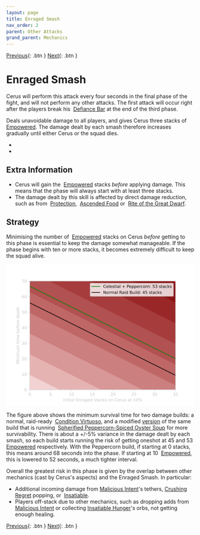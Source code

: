 ```yaml
---
layout: page
title: Enraged Smash
nav_order: 2
parent: Other Attacks
grand_parent: Mechanics
---
```


[Previous](petrify.html){: .btn } [Next](){: .btn }

# Enraged Smash

Cerus will perform this attack every four seconds in the final phase of the fight, and will not perform any other attacks. The first attack will occur right after the players break his <img class="inline defiance"> [Defiance Bar](https://wiki.guildwars2.com/wiki/Defiance_bar) at the end of the third phase.

Deals unavoidable damage to all players, and gives Cerus three stacks of <img class="inline empowered"> [Empowered]. The damage dealt by each smash therefore increases gradually until either Cerus or the squad dies.

<div>
  <ul class="mechtable">
    <li class="table-header">
      <img class="table-img distort">
      <img class="table-img glint_h">
      <img class="table-img feedback">
      <img class="table-img dodge">
      <img class="table-img jump">
      <img class="table-img protection">
      <img class="table-img block">
      <img class="table-img barrier">
    </li>
    <li class="table-row">
      <img class="table-img notok">
      <img class="table-img ok">
      <img class="table-img notok">
      <img class="table-img notok">
      <img class="table-img notok">
      <img class="table-img ok">
      <img class="table-img notok">
      <img class="table-img ok">
    </li>
  </ul>
</div>

## Extra Information

- Cerus will gain the <img class="inline empowered"> [Empowered] stacks _before_ applying damage. This means that the phase will always start with at least three stacks.
- The damage dealt by this skill is affected by direct damage reduction, such as from <img class="inline protection"> [Protection](https://wiki.guildwars2.com/wiki/Protection), <img class="inline peppercorn"> [Ascended Food](https://wiki.guildwars2.com/wiki/Spherified_Peppercorn-Spiced_Oyster_Soup) or <img class="inline dwarf"> [Rite of the Great Dwarf](https://wiki.guildwars2.com/wiki/Rite_of_the_Great_Dwarf).

## Strategy

Minimising the number of <img class="inline empowered"> [Empowered] stacks on Cerus _before_ getting to this phase is essential to keep the damage somewhat manageable. If the phase begins with ten or more stacks, it becomes extremely difficult to keep the squad alive.

![Enraged Smash Damage](../../images/mechanics/smash.svg)

The figure above shows the minimum survival time for two damage builds: a normal, raid-ready <img class="inline virtuoso"> [Condition Virtuoso](https://snowcrows.com/builds/raids/mesmer/condition-virtuoso), and a modified [version](http://en.gw2skills.net/editor/?PiwAgy3lVwQYKsEmLW6WdxdA-DyQY/o9oLrEaJzxoQaFvA89CIIBx2/tQ/DGUB-e) of the same build that is running <img class="inline peppercorn"> [Spherified Peppercorn-Spiced Oyster Soup](https://wiki.guildwars2.com/wiki/Spherified_Peppercorn-Spiced_Oyster_Soup) for more survivability. There is about a +/-5% variance in the damage dealt by each smash, so each build starts running the risk of getting oneshot at 45 and 53 <img class="inline empowered"> [Empowered] respectively. With the Peppercorn build, if starting at 0 stacks, this means around 68 seconds into the phase. If starting at 10 <img class="inline empowered"> [Empowered], this is lowered to 52 seconds, a much tighter interval.

Overall the greatest risk in this phase is given by the overlap between other mechanics (cast by Cerus's aspects) and the Enraged Smash. In particular:
- Additional incoming damage from [Malicious Intent](../aspects/malice.html)'s tethers, [Crushing Regret](../aspects/regret.html) popping, or <img class="inline insatiable"> [Insatiable](https://wiki.guildwars2.com/wiki/Insatiable).
- Players off-stack due to other mechanics, such as dropping adds from [Malicious Intent](../aspects/malice.html) or collecting [Insatiable Hunger](../aspects/gluttony.html)'s orbs, not getting enough healing.

[Previous](petrify.html){: .btn } [Next](){: .btn }

[Empowered]: https://wiki.guildwars2.com/wiki/Empowered_(Cerus)